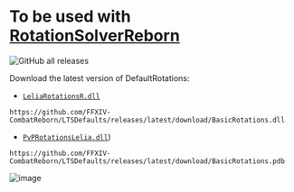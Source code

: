 # To be used with [RotationSolverReborn](https://github.com/FFXIV-CombatReborn/RotationSolverReborn)
![GitHub all releases](https://img.shields.io/github/downloads/LTS-FFXIV/LTSDefaults/total)

Download the latest version of DefaultRotations:

- [`LeliaRotationsR.dll`](https://github.com/KouGithub2022/LeliaRotationR/releases/latest/download/LeliaRotationsR.dll)

```
https://github.com/FFXIV-CombatReborn/LTSDefaults/releases/latest/download/BasicRotations.dll
```
- [`PvPRotationsLelia.dll`](https://github.com/KouGithub2022/LeliaRotationR/releases/latest/download/PvPRotationsLelia.dll))

```
https://github.com/FFXIV-CombatReborn/LTSDefaults/releases/latest/download/BasicRotations.pdb
```
![image](https://github.com/user-attachments/assets/f18c3ef8-3ab9-4ec5-8b80-2c5b7b8786f8)

